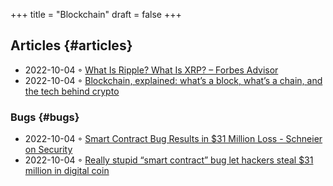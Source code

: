 +++
title = "Blockchain"
draft = false
+++

## Articles {#articles}

-   2022-10-04 ◦ [What Is Ripple? What Is XRP? – Forbes Advisor](https://www.forbes.com/advisor/investing/what-is-ripple-xrp/)
-   2022-10-04 ◦ [Blockchain, explained: what’s a block, what’s a chain, and the tech behind crypto](https://www.theverge.com/22654785/blockchain-explained-cryptocurrency-what-is-stake-nft)


### Bugs {#bugs}

-   2022-10-04 ◦ [Smart Contract Bug Results in $31 Million Loss - Schneier on Security](https://www.schneier.com/blog/archives/2021/12/smart-contract-bug-results-in-31-million-loss.html)
-   2022-10-04 ◦ [Really stupid “smart contract” bug let hackers steal $31 million in digital coin](https://arstechnica.com/information-technology/2021/12/hackers-drain-31-million-from-cryptocurrency-service-monox-finance/)
